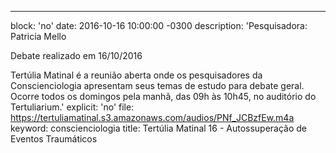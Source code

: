 ---
block: 'no'
date: 2016-10-16 10:00:00 -0300
description: 'Pesquisadora: Patricia Mello

  Debate realizado em 16/10/2016


  Tertúlia Matinal é a reunião aberta onde os pesquisadores da Conscienciologia apresentam
  seus temas de estudo para debate geral. Ocorre todos os domingos pela manhã, das
  09h às 10h45, no auditório do Tertuliarium.'
explicit: 'no'
file: https://tertuliamatinal.s3.amazonaws.com/audios/PNf_JCBzfEw.m4a
keyword: conscienciologia
title: Tertúlia Matinal 16 - Autossuperação de Eventos Traumáticos
